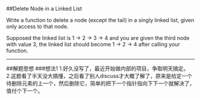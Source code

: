 ##Delete Node in a Linked List 

Write a function to delete a node (except the tail) in a singly linked list, given only access to that node.

Supposed the linked list is 1 -> 2 -> 3 -> 4 and you are given the third node with value 3, the linked list should become 1 -> 2 -> 4 after calling your function.

---
##解题思想
###想法1
1.好久没写了，最近开始做内部的项目，争取明天搞定。
2.这题看了半天没大搞懂，之后看了别人discuss才大概了解了，原来是给定一个待删除元素的上一个，然后删除它，简单的把下一个指针指向下下一个就解决了，值付个下一个。




